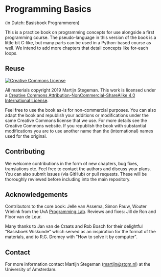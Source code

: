 # Programming Basics

(in Dutch: Basisboek Programmeren)

This is a practice book on programming concepts for use alongside a first programming course. The pseudo-language in this version of the book is a little bit C-like, but many parts can be used in a Python-based course as well. We intend to add more chapters that detail concepts like for-each loops.

## Reuse

<a rel="license" href="http://creativecommons.org/licenses/by-nc-sa/4.0/"><img alt="Creative Commons License" style="border-width:0" src="https://i.creativecommons.org/l/by-nc-sa/4.0/88x31.png" /></a>

All materials copyright 2019 Martijn Stegeman. This work is licensed under a <a rel="license" href="http://creativecommons.org/licenses/by-nc-sa/4.0/">Creative Commons Attribution-NonCommercial-ShareAlike 4.0 International License</a>.

Feel free to use the book as-is for non-commercial purposes. You can also adapt the book and republish your additions or modifications under the same Creative Commons license that we use. For more details see the Creative Commons website. If you republish the book with substantial modifications you are to use another name than the (international) names used for the original.

## Contributing

We welcome contributions in the form of new chapters, bug fixes, translations etc. Feel free to contact the authors and discuss your plans. You can also submit issues (via GitHub) or pull requests. These will be thoroughly reviewed before including into the main repository.

## Acknowledgements

Contributors to the core book: Jelle van Assema, Simon Pauw, Wouter Vrielink from the UvA [Programming Lab](https://mprog.nl/). Reviews and fixes: Jill de Ron and Floor van de Leur.

Many thanks to Jan van de Craats and Rob Bosch for their delightful "Basisboek Wiskunde" which served as an inspiration for the format of the materials, and to R.G. Dromey with "How to solve it by computer".

## Contact

For more information contact Martijn Stegeman (<martijn@stgm.nl>) at the University of Amsterdam.
